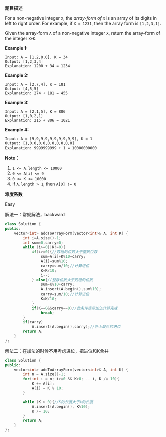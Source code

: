  **题目描述**   

For a non-negative integer `X`, the *array-form of `X`* is an array of its digits in left to right order. For example, if `X = 1231`, then the array form is `[1,2,3,1]`.

Given the array-form `A` of a non-negative integer `X`, return the array-form of the integer `X+K`.

**Example 1:**

```
Input: A = [1,2,0,0], K = 34
Output: [1,2,3,4]
Explanation: 1200 + 34 = 1234
```

**Example 2:**

```
Input: A = [2,7,4], K = 181
Output: [4,5,5]
Explanation: 274 + 181 = 455
```

**Example 3:**

```
Input: A = [2,1,5], K = 806
Output: [1,0,2,1]
Explanation: 215 + 806 = 1021
```

**Example 4:**

```
Input: A = [9,9,9,9,9,9,9,9,9,9], K = 1
Output: [1,0,0,0,0,0,0,0,0,0,0]
Explanation: 9999999999 + 1 = 10000000000
```

 **Note：**

1. `1 <= A.length <= 10000`
2. `0 <= A[i] <= 9`
3. `0 <= K <= 10000`
4. If `A.length > 1`, then `A[0] != 0`

**难度系数**    

Easy

解法一：常规解法，backward

```c++
class Solution {
public:
    vector<int> addToArrayForm(vector<int>& A, int K) {
        int i=A.size()-1;
        int sum=0,carry=0;
        while (i>=0||K!=0){
            if(i>=0){//数组的位数大于整数位数
                sum=A[i]+K%10+carry;
                A[i]=sum%10;
                carry=sum/10;//计算进位
                K=K/10;
                i--;
            } else{//整数位数大于数组的位数
                sum=K%10+carry;
                A.insert(A.begin(),sum%10);
                carry=sum/10;//计算进位
                K=K/10;
            }
            if(K==0&&carry==0)//此条件表示加法计算完成
                break;
        }
        if(carry)
            A.insert(A.begin(),carry);//补上最后的进位
        return A;
    }
};
```

解法二：在加法的时候不用考虑进位，把进位和K合并

```c++
class Solution {
public:
    vector<int> addToArrayForm(vector<int>& A, int K) {
        int n = A.size()-1;
        for(int i = n; i>=0 && K>0; -- i, K /= 10){
            K += A[i];
            A[i] = K % 10;
        }

        while (K > 0){//K的长度大于A的长度
            A.insert(A.begin(), K%10);
            K /= 10;
        }
        return A;
    }
};
```

